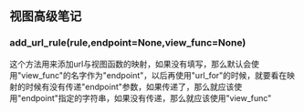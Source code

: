 ## 视图高级笔记

### add\_url\_rule\(rule,endpoint=None,view\_func=None\)

这个方法用来添加url与视图函数的映射，如果没有填写，那么默认会使用"view\_func"的名字作为"endpoint"，以后再使用"url_for"的时候，就要看在映射的时候有没有传递"endpoint"参数，如果传递了，那么就应该使用"endpoint"指定的字符串，如果没有传递，那么就应该使用"view_func"

